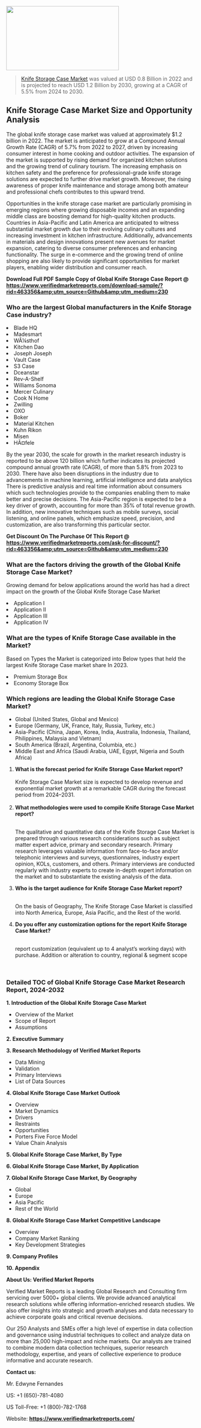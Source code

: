 <img src="https://ffe5etoiles.com/wp-content/uploads/2024/12/MST1-300x171.png" alt="" width="300" height="171" class="alignnone size-medium wp-image-20088" /><blockquote><p><p><a href="https://www.verifiedmarketreports.com/download-sample/?rid=463356&utm_source=Github&utm_medium=230" target="_blank">Knife Storage Case Market</a> was valued at USD 0.8 Billion in 2022 and is projected to reach USD 1.2 Billion by 2030, growing at a CAGR of 5.5% from 2024 to 2030.</p></blockquote><p><h2>Knife Storage Case Market Size and Opportunity Analysis</h2><p>The global knife storage case market was valued at approximately $1.2 billion in 2022. The market is anticipated to grow at a Compound Annual Growth Rate (CAGR) of 5.7% from 2022 to 2027, driven by increasing consumer interest in home cooking and outdoor activities. The expansion of the market is supported by rising demand for organized kitchen solutions and the growing trend of culinary tourism. The increasing emphasis on kitchen safety and the preference for professional-grade knife storage solutions are expected to further drive market growth. Moreover, the rising awareness of proper knife maintenance and storage among both amateur and professional chefs contributes to this upward trend.</p><p>Opportunities in the knife storage case market are particularly promising in emerging regions where growing disposable incomes and an expanding middle class are boosting demand for high-quality kitchen products. Countries in Asia-Pacific and Latin America are anticipated to witness substantial market growth due to their evolving culinary cultures and increasing investment in kitchen infrastructure. Additionally, advancements in materials and design innovations present new avenues for market expansion, catering to diverse consumer preferences and enhancing functionality. The surge in e-commerce and the growing trend of online shopping are also likely to provide significant opportunities for market players, enabling wider distribution and consumer reach.</p></p><p class=""><strong>Download Full PDF Sample Copy of Global Knife Storage Case Report @ <a href="https://www.verifiedmarketreports.com/download-sample/?rid=463356&amp;utm_source=Github&amp;utm_medium=230" target="_blank">https://www.verifiedmarketreports.com/download-sample/?rid=463356&amp;utm_source=Github&amp;utm_medium=230</a></strong></p><h3 id="" class="">Who are the largest Global manufacturers in the Knife Storage Case industry?</h3><p><li>Blade HQ</li><li> Madesmart</li><li> WÃ¼sthof</li><li> Kitchen Dao</li><li> Joseph Joseph</li><li> Vault Case</li><li> S3 Case</li><li> Dceanstar</li><li> Rev-A-Shelf</li><li> Williams Sonoma</li><li> Mercer Culinary</li><li> Cook N Home</li><li> Zwilling</li><li> OXO</li><li> Boker</li><li> Material Kitchen</li><li> Kuhn Rikon</li><li> Misen</li><li> HÃ¤fele</li></p><div class=""><div class="" dir="" data-message-author-role="" data-message-id="" data-message-model-slug=""><div class=""><div class=""><div class=""><div class="" dir="" data-message-author-role="" data-message-id="" data-message-model-slug=""><div class=""><div class=""><p>By the year 2030, the scale for growth in the market research industry is reported to be above 120 billion which further indicates its projected compound annual growth rate (CAGR), of more than 5.8% from 2023 to 2030. There have also been disruptions in the industry due to advancements in machine learning, artificial intelligence and data analytics There is predictive analysis and real time information about consumers which such technologies provide to the companies enabling them to make better and precise decisions. The Asia-Pacific region is expected to be a key driver of growth, accounting for more than 35% of total revenue growth. In addition, new innovative techniques such as mobile surveys, social listening, and online panels, which emphasize speed, precision, and customization, are also transforming this particular sector.</p><p><strong>Get Discount On The Purchase Of This Report @&nbsp; <a href="https://www.verifiedmarketreports.com/ask-for-discount/?rid=463356&amp;utm_source=Github&amp;utm_medium=230" target="_blank">https://www.verifiedmarketreports.com/ask-for-discount/?rid=463356&amp;utm_source=Github&amp;utm_medium=230</a></strong></p></div></div></div></div></div></div></div></div><h3 id="" class="">What are the factors driving the growth of the Global Knife Storage Case Market?</h3><p id="" class="">Growing demand for below applications around the world has had a direct impact on the growth of the Global Knife Storage Case Market</p><p id="" class=""><li>Application I</li><li> Application II</li><li> Application III</li><li> Application IV</li></p><h3 id="" class="">What are the types of Knife Storage Case available in the Market?</h3><p id="" class="">Based on Types the Market is categorized into Below types that held the largest Knife Storage Case market share In 2023.</p><p id="" class=""><li>Premium Storage Box</li><li> Economy Storage Box</li></p><h3 id="" class="">Which regions are leading the Global Knife Storage Case Market?</h3><ul><li>Global (United States, Global and Mexico)</li><li>Europe (Germany, UK, France, Italy, Russia, Turkey, etc.)</li><li>Asia-Pacific (China, Japan, Korea, India, Australia, Indonesia, Thailand, Philippines, Malaysia and Vietnam)</li><li>South America (Brazil, Argentina, Columbia, etc.)</li><li>Middle East and Africa (Saudi Arabia, UAE, Egypt, Nigeria and South Africa)</li></ul><p><ol><li><strong>What is the forecast period for Knife Storage Case Market report?<br /></strong><br /><span data-sheets-root="1" data-sheets-value="{&quot;1&quot;:2,&quot;2&quot;:&quot;XXXX size is expected to develop revenue and exponential market growth at a remarkable CAGR during the forecast period from 2024&ndash;2030.&quot;}" data-sheets-userformat="{&quot;2&quot;:12674,&quot;4&quot;:{&quot;1&quot;:2,&quot;2&quot;:16776960},&quot;10&quot;:2,&quot;11&quot;:0,&quot;15&quot;:&quot;Arial&quot;,&quot;16&quot;:12}">Knife Storage Case Market size is expected to develop revenue and exponential market growth at a remarkable CAGR during the forecast period from 2024&ndash;2031.</span><br /><br /></li><li><strong>What methodologies were used to compile Knife Storage Case Market report?<br /><br /></strong><p>The qualitative and quantitative data of the&nbsp;Knife Storage Case Market is prepared through various research considerations such as subject matter expert advice, primary and secondary research. Primary research leverages valuable information from face-to-face and/or telephonic interviews and surveys, questionnaires, industry expert opinion, KOLs, customers, and others. Primary interviews are conducted regularly with industry experts to create in-depth expert information on the market and to substantiate the existing analysis of the data.&nbsp;</p></li><li><strong>Who is the target audience for Knife Storage Case Market report?<br /><br /></strong><p>On the basis of Geography, The&nbsp;Knife Storage Case Market is classified into North America, Europe, Asia Pacific, and the Rest of the world.</p></li><li><strong>Do you offer any customization options for the report Knife Storage Case Market?<br /><br /></strong><p>report customization (equivalent up to 4 analyst&rsquo;s working days) with purchase. Addition or alteration to country, regional &amp; segment scope</p><p>&nbsp;</p></li></ol></p><h3 id="" class="">Detailed TOC of Global Knife Storage Case Market Research Report, 2024-2032</h3><p id="" class=""><strong>1. Introduction of the Global Knife Storage Case Market</strong></p><ul><li>Overview of the Market</li><li>Scope of Report</li><li>Assumptions</li></ul><p id="" class=""><strong>2. Executive Summary</strong></p><p id="" class=""><strong>3. Research Methodology of&nbsp;Verified Market Reports</strong></p><ul><li>Data Mining</li><li>Validation</li><li>Primary Interviews</li><li>List of Data Sources</li></ul><p id="" class=""><strong>4. Global Knife Storage Case Market Outlook</strong></p><ul><li>Overview</li><li>Market Dynamics</li><li>Drivers</li><li>Restraints</li><li>Opportunities</li><li>Porters Five Force Model</li><li>Value Chain Analysis</li></ul><p id="" class=""><strong>5. Global Knife Storage Case Market, By&nbsp;Type</strong></p><p id="" class=""><strong>6. Global Knife Storage Case Market, By Application</strong></p><p id="" class=""><strong>7. Global Knife Storage Case Market, By Geography</strong></p><ul><li>Global</li><li>Europe</li><li>Asia Pacific</li><li>Rest of the World</li></ul><p id="" class=""><strong>8. Global Knife Storage Case Market Competitive Landscape</strong></p><ul><li>Overview</li><li>Company Market Ranking</li><li>Key Development Strategies</li></ul><p id="" class=""><strong>9. Company Profiles</strong></p><p id="" class=""><strong>10. Appendix</strong></p><p id="" class=""><strong>About Us: Verified Market Reports</strong></p><p id="" class="">Verified Market Reports is a leading Global Research and Consulting firm servicing over 5000+ global clients. We provide advanced analytical research solutions while offering information-enriched research studies. We also offer insights into strategic and growth analyses and data necessary to achieve corporate goals and critical revenue decisions.</p><p id="" class="">Our 250 Analysts and SMEs offer a high level of expertise in data collection and governance using industrial techniques to collect and analyze data on more than 25,000 high-impact and niche markets. Our analysts are trained to combine modern data collection techniques, superior research methodology, expertise, and years of collective experience to produce informative and accurate research.</p><p id="" class=""><strong>Contact us:</strong></p><p id="" class="">Mr. Edwyne Fernandes</p><p id="" class="">US: +1 (650)-781-4080</p><p id="" class="">US Toll-Free: +1 (800)-782-1768</p><p id="" class="">Website: <a target="" data-test-app-aware-link=""><strong>https://www.verifiedmarketreports.com/</strong></a></p>
